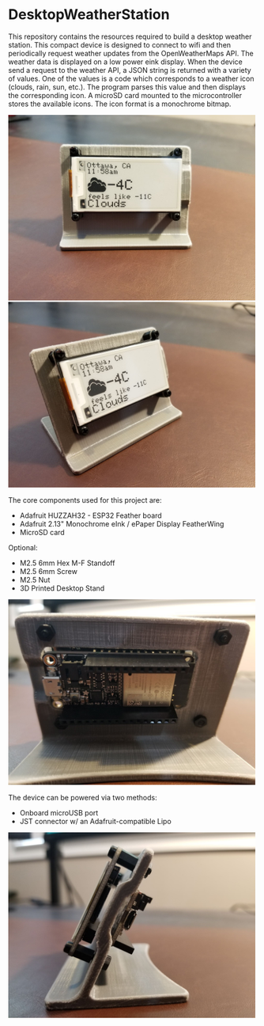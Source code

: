# DesktopWeatherStation
This repository contains the resources required to build a desktop weather station. This compact device is designed to connect to wifi and then periodically request weather updates from the OpenWeatherMaps API. The weather data is displayed on a low power eink display. When the device send a request to the weather API, a JSON string is returned with a variety of values. One of the values is a code which corresponds to a weather icon (clouds, rain, sun, etc.). The program parses this value and then displays the corresponding icon. A microSD card mounted to the microcontroller stores the available icons. The icon format is a monochrome bitmap.


<img src="pics/front.jpg" width="500">

<img src="pics/angle.jpg" width="500">

The core components used for this project are:

* Adafruit HUZZAH32 - ESP32 Feather board
* Adafruit 2.13" Monochrome eInk / ePaper Display FeatherWing
* MicroSD card

Optional:

* M2.5 6mm Hex M-F Standoff
* M2.5 6mm Screw
* M2.5 Nut
* 3D Printed Desktop Stand

<img src="pics/back.jpg" width="500">

The device can be powered via two methods:

* Onboard microUSB port
* JST connector w/ an Adafruit-compatible Lipo

<img src="pics/side.jpg" width="500">


